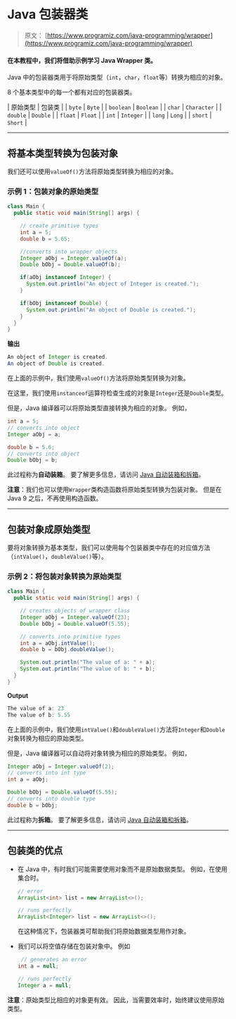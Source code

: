 # Java 包装器类

> 原文： [https://www.programiz.com/java-programming/wrapper](https://www.programiz.com/java-programming/wrapper)

#### 在本教程中，我们将借助示例学习 Java Wrapper 类。

Java 中的包装器类用于将原始类型（`int`，`char`，`float`等）转换为相应的对象。

8 个基本类型中的每一个都有对应的包装器类。

| 原始类型 | 包装类 |
| `byte` | `Byte` |
| `boolean` | `Boolean` |
| `char` | `Character` |
| `double` | `Double` |
| `float` | `Float` |
| `int` | `Integer` |
| `long` | `Long` |
| `short` | `Short` |

* * *

## 将基本类型转换为包装对象

我们还可以使用`valueOf()`方法将原始类型转换为相应的对象。

### 示例 1：包装对象的原始类型

```java
class Main {
  public static void main(String[] args) {

    // create primitive types
    int a = 5;
    double b = 5.65;

    //converts into wrapper objects
    Integer aObj = Integer.valueOf(a);
    Double bObj = Double.valueOf(b);

    if(aObj instanceof Integer) {
      System.out.println("An object of Integer is created.");
    }

    if(bObj instanceof Double) {
      System.out.println("An object of Double is created.");
    }
  }
} 
```

**输出**

```java
An object of Integer is created.
An object of Double is created. 
```

在上面的示例中，我们使用`valueOf()`方法将原始类型转换为对象。

在这里，我们使用`instanceof`运算符检查生成的对象是`Integer`还是`Double`类型。

但是，Java 编译器可以将原始类型直接转换为相应的对象。 例如，

```java
int a = 5;
// converts into object
Integer aObj = a;

double b = 5.6;
// converts into object
Double bObj = b; 
```

此过程称为**自动装箱**。 要了解更多信息，请访问 [Java 自动装箱和拆箱](/java-programming/autoboxing-unboxing "Java autoboxing and unboxing")。

**注意**：我们也可以使用`Wrapper`类构造函数将原始类型转换为包装对象。 但是在 Java 9 之后，不再使用构造函数。

* * *

## 包装对象成原始类型

要将对象转换为基本类型，我们可以使用每个包装器类中存在的对应值方法（`intValue()`，`doubleValue()`等）。

### 示例 2：将包装对象转换为原始类型

```java
class Main {
  public static void main(String[] args) {

    // creates objects of wrapper class
    Integer aObj = Integer.valueOf(23);
    Double bObj = Double.valueOf(5.55);

    // converts into primitive types
    int a = aObj.intValue();
    double b = bObj.doubleValue();

    System.out.println("The value of a: " + a);
    System.out.println("The value of b: " + b);
  }
} 
```

**Output**

```java
The value of a: 23
The value of b: 5.55 
```

在上面的示例中，我们使用`intValue()`和`doubleValue()`方法将`Integer`和`Double`对象转换为相应的原始类型。

但是，Java 编译器可以自动将对象转换为相应的原始类型。 例如，

```java
Integer aObj = Integer.valueOf(2);
// converts into int type
int a = aObj;

Double bObj = Double.valueOf(5.55);
// converts into double type
double b = bObj; 
```

此过程称为**拆箱**。 要了解更多信息，请访问 [Java 自动装箱和拆箱](/java-programming/autoboxing-unboxing "Java autoboxing and unboxing")。

* * *

## 包装类的优点

*   在 Java 中，有时我们可能需要使用对象而不是原始数据类型。 例如，在使用集合时。

    ```java
    // error
    ArrayList<int> list = new ArrayList<>();

    // runs perfectly
    ArrayList<Integer> list = new ArrayList<>();
    ```

    在这种情况下，包装器类可帮助我们将原始数据类型用作对象。
*   我们可以将空值存储在包装对象中。 例如

    ```java
     // generates an error
    int a = null;

    // runs perfectly
    Integer a = null; 
    ```

**注意**：原始类型比相应的对象更有效。 因此，当需要效率时，始终建议使用原始类型。